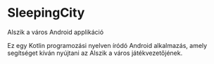 # SleepingCity
Alszik a város Android applikáció

Ez egy Kotlin programozási nyelven íródó Android alkalmazás, amely segítséget kíván nyújtani az Alszik a város játékvezetőjének.
